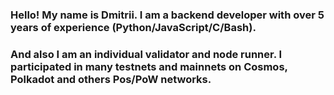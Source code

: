 ### Hello! My name is Dmitrii. I am a backend developer with over 5 years of experience (Python/JavaScript/C/Bash).
### And also I am an individual validator and node runner. I participated in many testnets and mainnets on Cosmos, Polkadot and others Pos/PoW networks.
